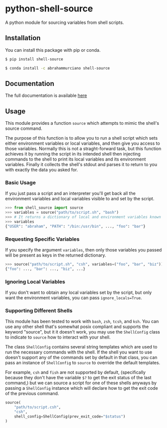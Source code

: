 # python-shell-source
A python module for sourcing variables from shell scripts.

## Installation

You can install this package with pip or conda.
```sh
$ pip install shell-source
```
```sh
$ conda install -c abrahammurciano shell-source
```

## Documentation

The full documentation is available [here](https://abrahammurciano.github.io/python-shell-source/shell_source)

## Usage
This module provides a function `source` which attempts to mimic the shell's source command.

The purpose of this function is to allow you to run a shell script which sets either environment variables or local variables, and then give you access to those variables. Normally this is not a straght-forward task, but this function achieves it by running the script in its intended shell then injecting commands to the shell to print its local variables and its environment variables. Finally it collects the shell's stdout and parses it to return to you with exactly the data you asked for.

### Basic Usage

If you just pass a script and an interpreter you'll get back all the environment variables and local variables visible to and set by the script.

```py
>>> from shell_source import source
>>> variables = source("path/to/script.sh", "bash")
>>> # It returns a dictionary of local and environment variables known by the script.
>>> variables
{"USER": "abraham", "PATH": "/bin:/usr/bin", ..., "foo": "bar"}
```

### Requesting Specific Variables

If you specify the argument `variables`, then only those variables you passed will be present as keys in the returned dictionary.

```py
>>> source("path/to/script.sh", "csh", variables=("foo", "bar", "biz"))
{"foo": ..., "bar": ..., "biz", ...}
```

### Ignoring Local Variables

If you don't want to obtain any local variables set by the script, but only want the environment variables, you can pass `ignore_locals=True`.

### Supporting Different Shells

This module has been tested to work with `bash`, `zsh`, `tcsh`, and `ksh`. You can use any other shell that's somewhat posix compliant and supports the keyword "source", but it it doesn't work, you may use the `ShellConfig` class to indicate to `source` how to interact with your shell.

The class `ShellConfig` contains several string templates which are used to run the necessary commands with the shell. If the shell you want to use doesn't support any of the commands set by default in that class, you can pass an instance of `ShellConfig` to `source` to override the default templates.

For example, `csh` and `fish` are not supported by default, (specifically because they don't have the variable `$?` to get the exit status of the last command,) but we can source a script for one of these shells anyways by passing a `ShellConfig` instance which will declare how to get the exit code of the previous command.

```py
source(
	"path/to/script.csh",
	"csh",
	shell_config=ShellConfig(prev_exit_code="$status")
)
```
